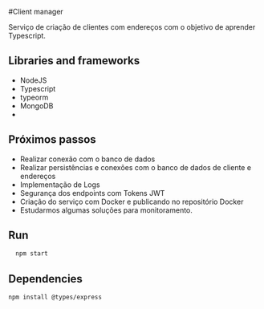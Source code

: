 #Client manager

Serviço de criação de clientes com endereços com o objetivo de aprender Typescript.

## Libraries and frameworks
 - NodeJS
 - Typescript
 - typeorm
 - MongoDB
 -

## Próximos passos
- Realizar conexão com o banco de dados
- Realizar persistências e conexões com o banco de dados de cliente e endereços
- Implementação de Logs
- Segurança dos endpoints com Tokens JWT
- Criação do serviço com Docker e publicando no repositório Docker
- Estudarmos algumas soluções para monitoramento.

## Run
```sh
  npm start
```

## Dependencies
```sh
npm install @types/express
```
